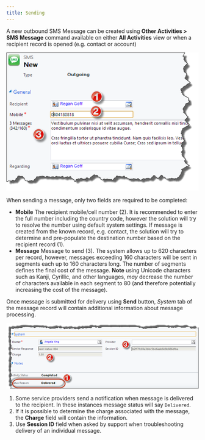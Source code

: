```yaml
---
title: Sending
---
```


A new outbound SMS Message can be created using **Other Activities > SMS Message** command available on either **All Activities** view or when a recipient record is opened (e.g. contact or account)

![Send SMS message](/img/sms/outbound.png "Sending SMS Message")

When sending a message, only two fields are required to be completed:

* **Mobile** The recipient mobile/cell number (2). It is recommended to enter the full number including the country code, however the solution will try to resolve the number using default system settings. If message is created from the known record, e.g. contact, the solution will try to determine and pre-populate the destination number based on the recipient record (1).
* **Message** Message to send (3). The system allows up to 620 characters per record, however, messages exceeding 160 characters will be sent in segments each up to 160 characters long. The number of segments defines the final cost of the message. **Note** using Unicode characters such as Kanji,  Cyrillic, and other languages, *may* decrease the number of characters available in each segment to 80 (and therefore potentially increasing the cost of the message).

Once message is submitted for delivery using **Send** button, *System* tab of the message record will contain additional information about message processing.

![SMS message status](/img/sms/status.png "SMS Message status")

1. Some service providers send a notification when message is delivered to the recipient. In these instances message status will say `Delivered`.
2. If it is possible to determine the charge associated with the message, the **Charge** field will contain the information.
3. Use **Session ID** field when asked by support when troubleshooting delivery of an individual message.
